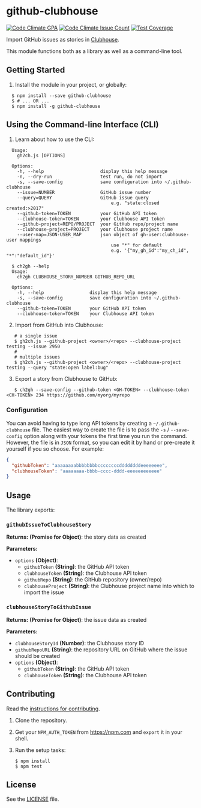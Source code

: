 # github-clubhouse

[![Code Climate GPA](https://codeclimate.com/repos/586a009bb716e3008100138b/badges/17d5efb482ed787fc530/gpa.svg)](https://codeclimate.com/repos/586a009bb716e3008100138b/feed)
[![Code Climate Issue Count](https://codeclimate.com/repos/586a009bb716e3008100138b/badges/17d5efb482ed787fc530/issue_count.svg)](https://codeclimate.com/repos/586a009bb716e3008100138b/feed)
[![Test Coverage](https://codeclimate.com/repos/586a009bb716e3008100138b/badges/17d5efb482ed787fc530/coverage.svg)](https://codeclimate.com/repos/586a009bb716e3008100138b/coverage)

Import GitHub issues as stories in [Clubhouse][clubhouse].

This module functions both as a library as well as a command-line tool.

## Getting Started

1. Install the module in your project, or globally:

```
  $ npm install --save github-clubhouse
  $ # ... OR ...
  $ npm install -g github-clubhouse
```

## Using the Command-line Interface (CLI)

1. Learn about how to use the CLI:

```
  Usage:
    gh2ch.js [OPTIONS]

  Options:
    -h, --help                     display this help message
    -n, --dry-run                  test run, do not import
    -s, --save-config              save configuration into ~/.github-clubhouse
    --issue=NUMBER                 GitHub issue number
    --query=QUERY                  GitHub issue query
                                       e.g. "state:closed created:>2017"
    --github-token=TOKEN           your GitHub API token
    --clubhouse-token=TOKEN        your Clubhouse API token
    --github-project=REPO/PROJECT  your GitHub repo/project name
    --clubhouse-project=PROJECT    your Clubhouse project name
    --user-map=JSON-USER_MAP       json object of gh-user:clubhouse-user mappings
                                       use "*" for default
                                       e.g. '{"my_gh_id":"my_ch_id", "*":"default_id"}'

  $ ch2gh --help
  Usage:
    ch2gh CLUBHOUSE_STORY_NUMBER GITHUB_REPO_URL

  Options:
    -h, --help                 display this help message
    -s, --save-config          save configuration into ~/.github-clubhouse
    --github-token=TOKEN       your GitHub API token
    --clubhouse-token=TOKEN    your Clubhouse API token
```

2. Import from GitHub into Clubhouse:

```
   # a single issue
   $ gh2ch.js --github-project <owner>/<repo> --clubhouse-project testing --issue 2950
   #
   # multiple issues
   $ gh2ch.js --github-project <owner>/<repo> --clubhouse-project testing --query "state:open label:bug"
```

3. Export a story from Clubhouse to GitHub:

```
   $ ch2gh --save-config --github-token <GH-TOKEN> --clubhouse-token <CH-TOKEN> 234 https://github.com/myorg/myrepo
```

### Configuration

You can avoid having to type long API tokens by creating a `~/.github-clubhouse` file. The easiest way to create the file is to pass the `-s` / `--save-config` option along with your tokens the first time you run the command. However, the file is in `JSON` format, so you can edit it by hand or pre-create it yourself if you so choose. For example:

```json
{
  "githubToken": "aaaaaaaabbbbbbbbccccccccddddddddeeeeeeee",
  "clubhouseToken": "aaaaaaaa-bbbb-cccc-dddd-eeeeeeeeeeee"
}
```

## Usage

The library exports:

### `githubIssueToClubhouseStory`

**Returns:** **(Promise for Object)**: the story data as created

**Parameters:**

- `options` **(Object)**:
  - `githubToken` **(String)**: the GitHub API token
  - `clubhouseToken` **(String)**: the Clubhouse API token
  - `githubRepo` **(String)**: the GitHub repository (owner/repo)
  - `clubhouseProject` **(String)**: the Clubhouse project name into which to import the issue

### `clubhouseStoryToGithubIssue`

**Returns:** **(Promise for Object)**: the issue data as created

**Parameters:**

- `clubhouseStoryId` **(Number)**: the Clubhouse story ID
- `githubRepoURL` **(String)**: the repository URL on GitHub where the issue should be created
- `options` **(Object)**:
  - `githubToken` **(String)**: the GitHub API token
  - `clubhouseToken` **(String)**: the Clubhouse API token

## Contributing

Read the [instructions for contributing](./.github/CONTRIBUTING.md).

1.  Clone the repository.

2.  Get your `NPM_AUTH_TOKEN` from https://npm.com and `export` it in your shell.

3.  Run the setup tasks:

        $ npm install
        $ npm test

## License

See the [LICENSE](./LICENSE) file.

[clubhouse]: https://clubhouse.io
